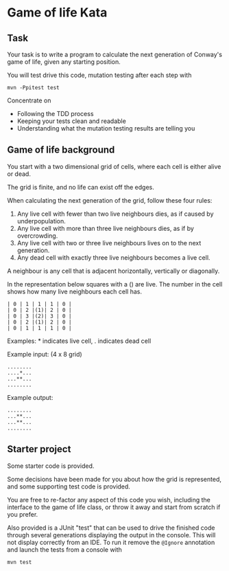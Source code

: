 # Game of life Kata## TaskYour task is to write a program to calculate the next generation of Conway's game of life, given any starting position. You will test drive this code, mutation testing after each step with```mvn -Ppitest test```Concentrate on* Following the TDD process* Keeping your tests clean and readable* Understanding what the mutation testing results are telling you## Game of life backgroundYou start with a two dimensional grid of cells, where each cell is either alive or dead. The grid is finite, and no life can exist off the edges. When calculating the next generation of the grid, follow these four rules:1. Any live cell with fewer than two live neighbours dies,   as if caused by underpopulation.2. Any live cell with more than three live neighbours dies,   as if by overcrowding.3. Any live cell with two or three live neighbours lives   on to the next generation.4. Any dead cell with exactly three live neighbours becomes   a live cell.A neighbour is any cell that is adjacent horizontally, vertically or diagonally.In the representation below squares with a () are live. The number in the cell shows how many live neighbours each cell has.```| 0 | 1 | 1 | 1 | 0 || 0 | 2 |(1)| 2 | 0 || 0 | 3 |(2)| 3 | 0 || 0 | 2 |(1)| 2 | 0 || 0 | 1 | 1 | 1 | 0 |```Examples: * indicates live cell, . indicates dead cellExample input: (4 x 8 grid)```............*......**...........```Example output:```...........**......**...........```## Starter projectSome starter code is provided. Some decisions have been made for you about how the grid is represented, and some supporting test code is provided.You are free to re-factor any aspect of this code you wish, including the interface to the game of life class, or throw it away and start from scratch if you prefer. Also provided is a JUnit "test" that can be used to drive the finished code through several generations displaying the output in the console. This will not display correctly from an IDE. To run it remove the `@Ignore` annotation and launch the tests from a console with```mvn test```